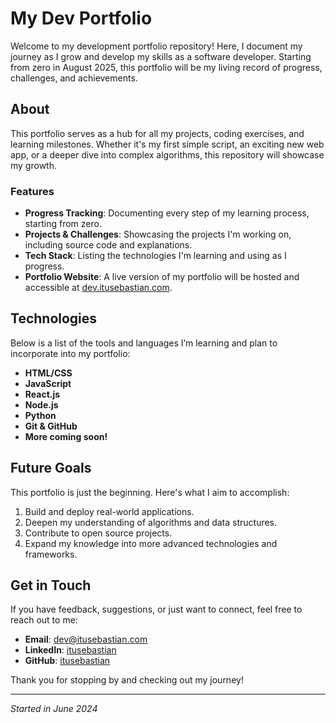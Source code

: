 # My Dev Portfolio

Welcome to my development portfolio repository! Here, I document my journey as I grow and develop my skills as a software developer. Starting from zero in August 2025, this portfolio will be my living record of progress, challenges, and achievements.

## About

This portfolio serves as a hub for all my projects, coding exercises, and learning milestones. Whether it's my first simple script, an exciting new web app, or a deeper dive into complex algorithms, this repository will showcase my growth.

### Features

- **Progress Tracking**: Documenting every step of my learning process, starting from zero.
- **Projects & Challenges**: Showcasing the projects I'm working on, including source code and explanations.
- **Tech Stack**: Listing the technologies I'm learning and using as I progress.
- **Portfolio Website**: A live version of my portfolio will be hosted and accessible at [dev.itusebastian.com](https://dev.itusebastian.com).

## Technologies

Below is a list of the tools and languages I’m learning and plan to incorporate into my portfolio:

- **HTML/CSS**
- **JavaScript**
- **React.js**
- **Node.js**
- **Python**
- **Git & GitHub**
- **More coming soon!**

## Future Goals

This portfolio is just the beginning. Here's what I aim to accomplish:

1. Build and deploy real-world applications.
2. Deepen my understanding of algorithms and data structures.
3. Contribute to open source projects.
4. Expand my knowledge into more advanced technologies and frameworks.

## Get in Touch

If you have feedback, suggestions, or just want to connect, feel free to reach out to me:

- **Email**: dev@itusebastian.com
- **LinkedIn**: [itusebastian](https://www.linkedin.com/in/itusebastian)
- **GitHub**: [itusebastian](https://github.com/itusebastian)

Thank you for stopping by and checking out my journey!

---
_Started in June 2024_
